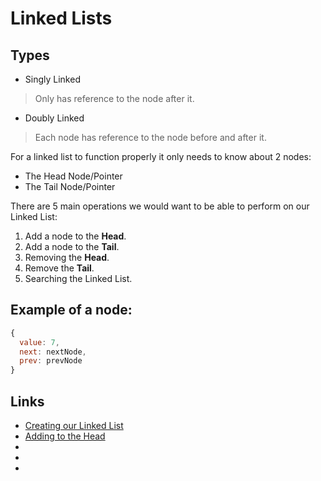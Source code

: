 # Linked Lists

## Types
- Singly Linked
> Only has reference to the node after it.
- Doubly Linked
> Each node has reference to the node before and after it.

For a linked list to function properly it only needs to know about 2 nodes:
- The Head Node/Pointer
- The Tail Node/Pointer

There are 5 main operations we would want to be able to perform on our Linked List:
1. Add a node to the **Head**.
2. Add a node to the **Tail**.
3. Removing the **Head**.
4. Remove the **Tail**.
5. Searching the Linked List.

## Example of a node:
```javascript
{
  value: 7,
  next: nextNode,
  prev: prevNode
}
```

## Links
- [Creating our Linked List](https://github.com/rockchalkwushock/DSA-Notes/blob/master/docs/linkedlist/Creating.md)
- [Adding to the Head](https://github.com/rockchalkwushock/DSA-Notes/blob/master/docs/linkedlist/AddToHead.md)
- []()
- []()
- []()